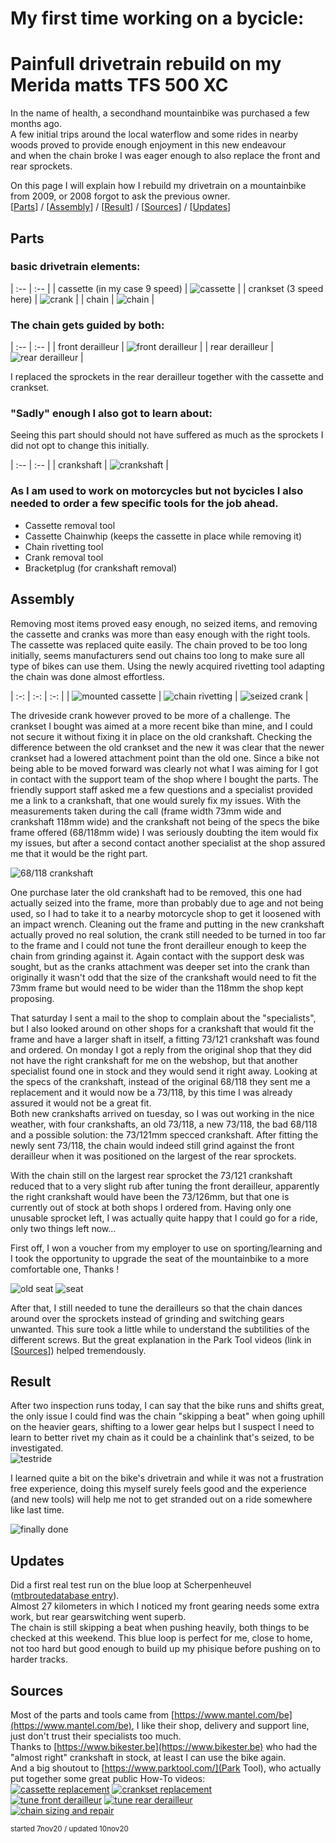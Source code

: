 # My first time working on a bycicle: 
# Painfull drivetrain rebuild on my Merida matts TFS 500 XC

In the name of health, a secondhand mountainbike was purchased a few months ago.  
A few initial trips around the local waterflow and some rides in nearby woods proved to provide enough enjoyment in this new endeavour  
and when the chain broke I was eager enough to also replace the front and rear sprockets. 

On this page I will explain how I rebuild my drivetrain on a mountainbike from 2009, or 2008 forgot to ask the previous owner.  
\[[Parts](#parts)\]  /  \[[Assembly](#assembly)\]  /  \[[Result](#result)\]  /  \[[Sources](#sources)\]  /  \[[Updates](#updates)\]  


## Parts

### basic drivetrain elements:

| :-- | :-- |
| cassette (in my case 9 speed) | ![cassette](drivetrain_rebuild/cassette.png) |
| crankset (3 speed here) | ![crank](drivetrain_rebuild/crank.png) |
| chain | ![chain](drivetrain_rebuild/chain.png) | 

  
### The chain gets guided by both:  

| :-- | :-- |
| front derailleur | ![front derailleur](drivetrain_rebuild/front_derailleur.png) |
| rear derailleur | ![rear derailleur](drivetrain_rebuild/rear_derailleur.png) |

I replaced the sprockets in the rear derailleur together with the cassette and crankset.
  

### "Sadly" enough I also got to learn about:  
Seeing this part should should not have suffered as much as the sprockets I did not opt to change this initially.  

| :-- | :-- |
| crankshaft | ![crankshaft](drivetrain_rebuild/crankshaft.png) |
  

### As I am used to work on motorcycles but not bycicles I also needed to order a few specific tools for the job ahead.  
- Cassette removal tool  
- Cassette Chainwhip (keeps the cassette in place while removing it)  
- Chain rivetting tool  
- Crank removal tool  
- Bracketplug (for crankshaft removal)  
  
  
## Assembly

Removing most items proved easy enough, no seized items, and removing the cassette and cranks was more than easy enough with the right tools. The cassette was replaced quite easily. The chain proved to be too long initially, seems manufacturers send out chains too long to make sure all type of bikes can use them. Using the newly acquired rivetting tool adapting the chain was done almost effortless.   

| :-: | :-: | :-: |
| ![mounted cassette](drivetrain_rebuild/mounted_cassette.jpg) | ![chain rivetting](drivetrain_rebuild/chain_rivetting.jpg) | ![seized crank](drivetrain_rebuild/seized_crank.jpg) |

The driveside crank however proved to be more of a challenge. The crankset I bought was aimed at a more recent bike than mine, and I could not secure it without fixing it in place on the old crankshaft. Checking the difference between the old crankset and the new it was clear that the newer crankset had a lowered attachment point than the old one. Since a bike not being able to be moved forward was clearly not what I was aiming for I got in contact with the support team of the shop where I bought the parts. The friendly support staff asked me a few questions and a specialist provided me a link to a crankshaft, that one would surely fix my issues. With the measurements taken during the call (frame width 73mm wide and crankshaft 118mm wide) and the crankshaft not being of the specs the bike frame offered (68/118mm wide) I was seriously doubting the item would fix my issues, but after a second contact another specialist at the shop assured me that it would be the right part.  

![68/118 crankshaft](drivetrain_rebuild/68_118_crankshaft.jpg)
  
One purchase later the old crankshaft had to be removed, this one had actually seized into the frame, more than probably due to age and not being used, so I had to take it to a nearby motorcycle shop to get it loosened with an impact wrench. Cleaning out the frame and putting in the new crankshaft actually proved no real solution, the crank still needed to be turned in too far to the frame and I could not tune the front derailleur enough to keep the chain from grinding against it. Again contact with the support desk was sought, but as the cranks attachment was deeper set into the crank than originally it wasn't odd that the size of the crankshaft would need to fit the 73mm frame but would need to be wider than the 118mm the shop kept proposing.  
  
That saturday I sent a mail to the shop to complain about the "specialists", but I also looked around on other shops for a crankshaft that would fit the frame and have a larger shaft in itself, a fitting 73/121 crankshaft was found and ordered. On monday I got a reply from the original shop that they did not have the right crankshaft for me on the webshop, but that another specialist found one in stock and they would send it right away. Looking at the specs of the crankshaft, instead of the original 68/118 they sent me a replacement and it would now be a 73/118, by this time I was already assured it would not be a great fit.  
Both new crankshafts arrived on tuesday, so I was out working in the nice weather, with four crankshafts, an old 73/118, a new 73/118, the bad 68/118 and a possible solution: the 73/121mm specced crankshaft. After fitting the newly sent 73/118, the chain would indeed still grind against the front derailleur when it was positioned on the largest of the rear sprockets.


With the chain still on the largest rear sprocket the 73/121 crankshaft reduced that to a very slight rub after tuning the front derailleur, apparently the right crankshaft would have been the 73/126mm, but that one is currently out of stock at both shops I ordered from. Having only one unusable sprocket left, I was actually quite happy that I could go for a ride, only two things left now...   

First off, I won a voucher from my employer to use on sporting/learning and I took the opportunity to upgrade the seat of the mountainbike to a more comfortable one, Thanks !

![old seat](drivetrain_rebuild/old_seat.jpg) ![seat](drivetrain_rebuild/seat.jpg) 

After that, I still needed to tune the derailleurs so that the chain dances around over the sprockets instead of grinding and switching gears unwanted. This sure took a little while to understand the subtilities of the different screws. But the great explanation in the Park Tool videos (link in \[[Sources](#sources)\]) helped tremendously.


## Result

After two inspection runs today, I can say that the bike runs and shifts great, the only issue I could find was the chain "skipping a beat" when going uphill on the heavier gears, shifting to a lower gear helps but I suspect I need to learn to better rivet my chain as it could be a chainlink that's seized, to be investigated.  
![testride](drivetrain_rebuild/testride.jpg)


I learned quite a bit on the bike's drivetrain and while it was not a frustration free experience, doing this myself surely feels good and the experience (and new tools) will help me not to get stranded out on a ride somewhere like last time.  
  
![finally done](drivetrain_rebuild/finally.jpg)
  

## Updates

Did a first real test run on the blue loop at Scherpenheuvel ([mtbroutedatabase entry](https://mtbroutedatabase.be/vlaams-brabant/scherpenheuvel.htm)).  
Almost 27 kilometers in which I noticed my front gearing needs some extra work, but rear gearswitching went superb.  
The chain is still skipping a beat when pushing heavily, both things to be checked at this weekend. This blue loop is perfect for me, close to home, not too hard but good enough to build up my phisique before pushing on to harder tracks.  

## Sources

Most of the parts and tools came from [https://www.mantel.com/be](https://www.mantel.com/be), I like their shop, delivery and support line, just don't trust their specialists too much.  
Thanks to [https://www.bikester.be](https://www.bikester.be) who had the "almost right" crankshaft in stock, at least I can use the bike again.  
And a big shoutout to [https://www.parktool.com/](Park Tool), who actually put together some great public How-To videos:  
[![cassette replacement](https://img.youtube.com/vi/9KAaP7pbFV0/0.jpg)](https://www.youtube.com/watch?v=9KAaP7pbFV0) [![crankset replacement](https://img.youtube.com/vi/cPQyQnNdews/0.jpg)](https://www.youtube.com/watch?v=cPQyQnNdews)  
[![tune front derailleur](https://img.youtube.com/vi/ZNG7g83lI-s/0.jpg)](https://www.youtube.com/watch?v=ZNG7g83lI-s)  [![tune rear derailleur](https://img.youtube.com/vi/UkZxPIZ1ngY/0.jpg)](https://www.youtube.com/watch?v=UkZxPIZ1ngY)  
[![chain sizing and repair](https://img.youtube.com/vi/O0YibMDWBAw/0.jpg)](https://www.youtube.com/watch?v=O0YibMDWBAw)  
  
  
  
<sub>started 7nov20 / updated 10nov20</sub>
